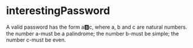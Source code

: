 # interestingPassword
A valid password has the form a:b:c, where a, b and c are natural numbers. the number a-must be a palindrome; the number b-must be simple; the number c-must be even.
